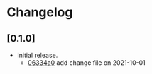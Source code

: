 # Changelog

## \[0.1.0]

- Initial release.
  - [06334a0](https://www.github.com/your-org/tauri-plugin-upload/commit/06334a0b7f34e2a2aa489b24b10add23e1af8c0e) add change file on 2021-10-01
